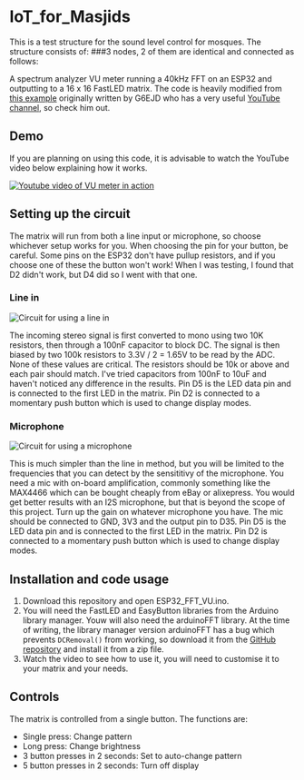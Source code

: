 # IoT_for_Masjids
This is a test structure for the sound level control for mosques.
The structure consists of:
###3 nodes, 2 of them are identical and connected as follows:

A spectrum analyzer VU meter running a 40kHz FFT on an ESP32 and outputting to a 16 x 16 FastLED matrix. The code is heavily modified from [this example](https://github.com/G6EJD/ESP32-8266-Audio-Spectrum-Display/blob/master/ESP32_Spectrum_Display_02.ino) originally written by G6EJD who has a very useful [YouTube channel](https://www.youtube.com/user/G6EJD/videos), so check him out.
## Demo
If you are planning on using this code, it is advisable to watch the YouTube video below explaining how it works.

[![Youtube video of VU meter in action](http://img.youtube.com/vi/Mgh2WblO5_c/0.jpg)](https://www.youtube.com/watch?v=Mgh2WblO5_c)

## Setting up the circuit
The matrix will run from both a line input or microphone, so choose whichever setup works for you. When choosing the pin for your button, be careful. Some pins on the ESP32 don't have pullup resistors, and if you choose one of these the button won't work! When I was testing, I found that D2 didn't work, but D4 did so I went with that one.

### Line in
![Circuit for using a line in](Linein_bb.png)

The incoming stereo signal is first converted to mono using two 10K resistors, then through a 100nF capacitor to block DC. The signal is then biased by two 100k resistors to 3.3V / 2 = 1.65V to be read by the ADC. None of these values are critical. The resistors should be 10k or above and each pair should match. I've tried capacitors from 100nF to 10uF and haven't noticed any difference in the results. Pin D5 is the LED data pin and is connected to the first LED in the matrix. Pin D2 is connected to a momentary push button which is used to change display modes.

### Microphone
![Circuit for using a microphone](Microphone_bb.png)

This is much simpler than the line in method, but you will be limited to the frequencies that you can detect by the sensititivy of the microphone. You need a mic with on-board amplification, commonly something like the MAX4466 which can be bought cheaply from eBay or alixepress. You would get better results with an I2S microphone, but that is beyond the scope of this project. Turn up the gain on whatever microphone you have. The mic should be connected to GND, 3V3 and the output pin to D35. Pin D5 is the LED data pin and is connected to the first LED in the matrix. Pin D2 is connected to a momentary push button which is used to change display modes.

## Installation and code usage
1. Download this repository and open ESP32_FFT_VU.ino.
2. You will need the FastLED and EasyButton libraries from the Arduino library manager. Youw will also need the arduinoFFT library. At the time of writing, the library manager version arduinoFFT has a bug which prevents `DCRemoval()` from working, so download it from the [GitHub repository](https://github.com/kosme/arduinoFFT) and install it from a zip file.
3. Watch the video to see how to use it, you will need to customise it to your matrix and your needs.

## Controls
The matrix is controlled from a single button. The functions are:
- Single press: Change pattern
- Long press: Change brightness
- 3 button presses in 2 seconds: Set to auto-change pattern
- 5 button presses in 2 seconds: Turn off display
